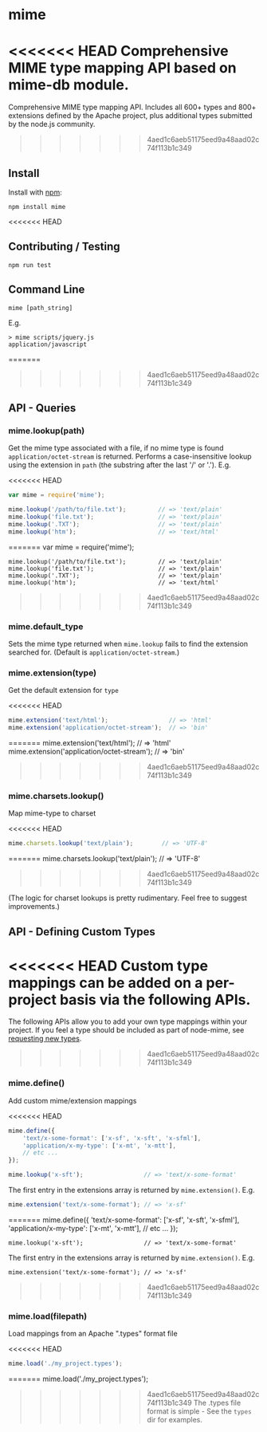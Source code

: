 # mime

<<<<<<< HEAD
Comprehensive MIME type mapping API based on mime-db module.
=======
Comprehensive MIME type mapping API. Includes all 600+ types and 800+ extensions defined by the Apache project, plus additional types submitted by the node.js community.
>>>>>>> 4aed1c6aeb51175eed9a48aad02c74f113b1c349

## Install

Install with [npm](http://github.com/isaacs/npm):

    npm install mime

<<<<<<< HEAD
## Contributing / Testing

    npm run test

## Command Line

    mime [path_string]

E.g.

    > mime scripts/jquery.js
    application/javascript

=======
>>>>>>> 4aed1c6aeb51175eed9a48aad02c74f113b1c349
## API - Queries

### mime.lookup(path)
Get the mime type associated with a file, if no mime type is found `application/octet-stream` is returned. Performs a case-insensitive lookup using the extension in `path` (the substring after the last '/' or '.').  E.g.

<<<<<<< HEAD
```js
var mime = require('mime');

mime.lookup('/path/to/file.txt');         // => 'text/plain'
mime.lookup('file.txt');                  // => 'text/plain'
mime.lookup('.TXT');                      // => 'text/plain'
mime.lookup('htm');                       // => 'text/html'
```
=======
    var mime = require('mime');

    mime.lookup('/path/to/file.txt');         // => 'text/plain'
    mime.lookup('file.txt');                  // => 'text/plain'
    mime.lookup('.TXT');                      // => 'text/plain'
    mime.lookup('htm');                       // => 'text/html'
>>>>>>> 4aed1c6aeb51175eed9a48aad02c74f113b1c349

### mime.default_type
Sets the mime type returned when `mime.lookup` fails to find the extension searched for. (Default is `application/octet-stream`.)

### mime.extension(type)
Get the default extension for `type`

<<<<<<< HEAD
```js
mime.extension('text/html');                 // => 'html'
mime.extension('application/octet-stream');  // => 'bin'
```
=======
    mime.extension('text/html');                 // => 'html'
    mime.extension('application/octet-stream');  // => 'bin'
>>>>>>> 4aed1c6aeb51175eed9a48aad02c74f113b1c349

### mime.charsets.lookup()

Map mime-type to charset

<<<<<<< HEAD
```js
mime.charsets.lookup('text/plain');        // => 'UTF-8'
```
=======
    mime.charsets.lookup('text/plain');        // => 'UTF-8'
>>>>>>> 4aed1c6aeb51175eed9a48aad02c74f113b1c349

(The logic for charset lookups is pretty rudimentary.  Feel free to suggest improvements.)

## API - Defining Custom Types

<<<<<<< HEAD
Custom type mappings can be added on a per-project basis via the following APIs.
=======
The following APIs allow you to add your own type mappings within your project.  If you feel a type should be included as part of node-mime, see [requesting new types](https://github.com/broofa/node-mime/wiki/Requesting-New-Types).
>>>>>>> 4aed1c6aeb51175eed9a48aad02c74f113b1c349

### mime.define()

Add custom mime/extension mappings

<<<<<<< HEAD
```js
mime.define({
    'text/x-some-format': ['x-sf', 'x-sft', 'x-sfml'],
    'application/x-my-type': ['x-mt', 'x-mtt'],
    // etc ...
});

mime.lookup('x-sft');                 // => 'text/x-some-format'
```

The first entry in the extensions array is returned by `mime.extension()`. E.g.

```js
mime.extension('text/x-some-format'); // => 'x-sf'
```
=======
    mime.define({
        'text/x-some-format': ['x-sf', 'x-sft', 'x-sfml'],
        'application/x-my-type': ['x-mt', 'x-mtt'],
        // etc ...
    });

    mime.lookup('x-sft');                 // => 'text/x-some-format'

The first entry in the extensions array is returned by `mime.extension()`. E.g.

    mime.extension('text/x-some-format'); // => 'x-sf'
>>>>>>> 4aed1c6aeb51175eed9a48aad02c74f113b1c349

### mime.load(filepath)

Load mappings from an Apache ".types" format file

<<<<<<< HEAD
```js
mime.load('./my_project.types');
```
=======
    mime.load('./my_project.types');

>>>>>>> 4aed1c6aeb51175eed9a48aad02c74f113b1c349
The .types file format is simple -  See the `types` dir for examples.
